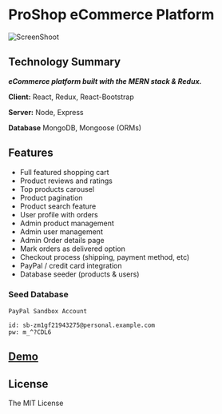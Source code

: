 # ProShop eCommerce Platform

![ScreenShoot](https://raw.githubusercontent.com/bradtraversy/proshop_mern/master/uploads/Screen%20Shot%202020-09-29%20at%205.50.52%20PM.png)

## Technology Summary

**_eCommerce platform built with the MERN stack & Redux._**

**Client:** React, Redux, React-Bootstrap

**Server:** Node, Express

**Database** MongoDB, Mongoose (ORMs)

## Features

- Full featured shopping cart
- Product reviews and ratings
- Top products carousel
- Product pagination
- Product search feature
- User profile with orders
- Admin product management
- Admin user management
- Admin Order details page
- Mark orders as delivered option
- Checkout process (shipping, payment method, etc)
- PayPal / credit card integration
- Database seeder (products & users)

### Seed Database

```
PayPal Sandbox Account

id: sb-zm1gf21943275@personal.example.com
pw: m_^?CDL6

```

## [Demo](https://proshopkcs.herokuapp.com/)

## License

The MIT License
